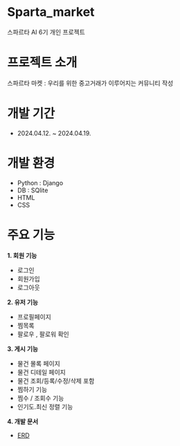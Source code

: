 # Sparta_market
스파르타 AI 6기 개인 프로젝트

# 프로젝트 소개
스파르타 마켓 : 우리를 위한 중고거래가 이루어지는 커뮤니티 작성

# 개발 기간
- 2024.04.12. ~ 2024.04.19.

# 개발 환경
- Python : Django
- DB : SQlite
- HTML
- CSS

# 주요 기능

**1. 회원 기능**
* 로그인
* 회원가입
* 로그아웃

**2. 유저 기능**
* 프로필페이지
* 찜목록
* 팔로우 , 팔로워 확인

**3. 게시 기능**
* 물건 몰록 페이지
* 물건 디테일 페이지
* 물건 조회/등록/수정/삭제 포함
* 찜하기 기능
* 찜수 / 조회수 기능
* 인기도.최신 정렬 기능

**4. 개발 문서**
* [ERD](https://dbdiagram.io/d/66222eb203593b6b6169ef58)